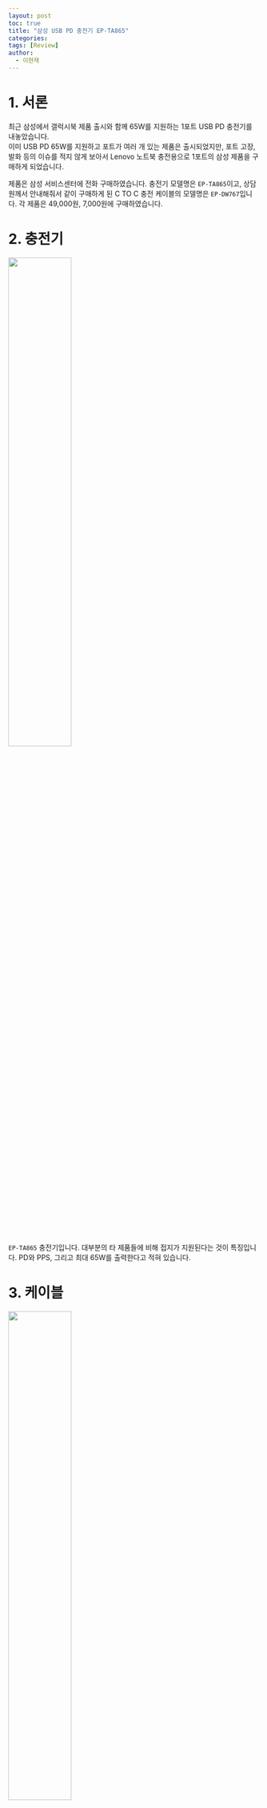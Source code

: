 ```yaml
---
layout: post
toc: true
title: "삼성 USB PD 충전기 EP-TA865"
categories: 
tags: [Review]
author:
  - 이현재
---
```


# 1. 서론
최근 삼성에서 갤럭시북 제품 출시와 함께 65W를 지원하는 1포트 USB PD 충전기를 내놓았습니다.<br>
이미 USB PD 65W를 지원하고 포트가 여러 개 있는 제품은 출시되었지만,
포트 고장, 발화 등의 이슈를 적지 않게 보아서 Lenovo 노트북 충전용으로 1포트의 삼성 제품을 구매하게 되었습니다.
<br>

제품은 삼성 서비스센터에 전화 구매하였습니다. 충전기 모델명은 `EP-TA865`이고,
상담원께서 안내해줘서 같이 구매하게 된 C TO C 충전 케이블의 모델명은 `EP-DW767`입니다.
각 제품은 49,000원, 7,000원에 구매하였습니다.
<br>

# 2. 충전기
<img src="https://dlguswo333.github.io/img/2021-07-09-%EC%82%BC%EC%84%B1-USB-PD-%EC%B6%A9%EC%A0%84%EA%B8%B0-EP-TA865/1.jpg" width="50%" />
<br>

`EP-TA865` 충전기입니다. 대부분의 타 제품들에 비해 접지가 지원된다는 것이 특징입니다.
PD와 PPS, 그리고 최대 65W를 출력한다고 적혀 있습니다.

# 3. 케이블
<img src="https://dlguswo333.github.io/img/2021-07-09-%EC%82%BC%EC%84%B1-USB-PD-%EC%B6%A9%EC%A0%84%EA%B8%B0-EP-TA865/2.jpg" width="50%" />
<br>

같이 구매하게 된 `EP-DW767` 제품입니다. 인터넷에서 찾아보니 정확하지는 않지만 3A까지 전류를 출력할 수 있어 보입니다.

# 4. 무게
충전기를 구매하게 된 가장 큰 이유입니다. 기존의 Lenovo ThinkPad E15 Gen2 AMD 제품을 구매했을 때 딸려 온 충전기가
케이블까지 포함하면 380g이나 되어서 가지고 다니기가 불편했습니다. 이번 삼성 제품의 무게를 인터넷에서 찾기 힘들어
저울로 측정해 보았습니다.<br>
엄밀히 말하면 g은 질량이지만 질량은 입에 잘 안 달라 붙으니 무게라 하겠습니다.
<br>

<img src="https://dlguswo333.github.io/img/2021-07-09-%EC%82%BC%EC%84%B1-USB-PD-%EC%B6%A9%EC%A0%84%EA%B8%B0-EP-TA865/3.jpg" width="50%" />
<br>

충전기 본체의 무게는 150g 정도입니다. 재미있는 점이 무게가 충전기 크기에 비해 커서 들었을 때 묵직한 감이 있습니다.
<br>

<img src="https://dlguswo333.github.io/img/2021-07-09-%EC%82%BC%EC%84%B1-USB-PD-%EC%B6%A9%EC%A0%84%EA%B8%B0-EP-TA865/4.jpg" width="50%" />
<br>

케이블은 40g 정도로 측정됩니다. 케이블도 의외로 무게가 꽤 나갑니다.
<br>

<img src="https://dlguswo333.github.io/img/2021-07-09-%EC%82%BC%EC%84%B1-USB-PD-%EC%B6%A9%EC%A0%84%EA%B8%B0-EP-TA865/5.jpg" width="50%" />
<br>

150g + 40g 해서 총 무게는 190g입니다. 기존의 충전기의 절반의 무게입니다.
<br>
